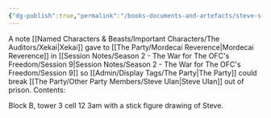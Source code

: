 ```yaml
---
{"dg-publish":true,"permalink":"/books-documents-and-artefacts/steve-s-cell-location/","tags":["Unimportant"],"noteIcon":"","created":"2024-05-03T19:55:49.601+01:00","updated":"2024-12-31T22:44:34.475+00:00"}
---
```


A note [[Named Characters & Beasts/Important Characters/The Auditors/Xekai\|Xekai]] gave to [[The Party/Mordecai Reverence\|Mordecai Reverence]] in  [[Session Notes/Season 2 - The War for The OFC's Freedom/Session 9\|Session Notes/Season 2 - The War for The OFC's Freedom/Session 9]] so [[Admin/Display Tags/The Party\|The Party]] could break [[The Party/Other Party Members/Steve Ulan\|Steve Ulan]] out of prison. Contents:

Block B, tower 3 cell 12 3am with a stick figure drawing of Steve.